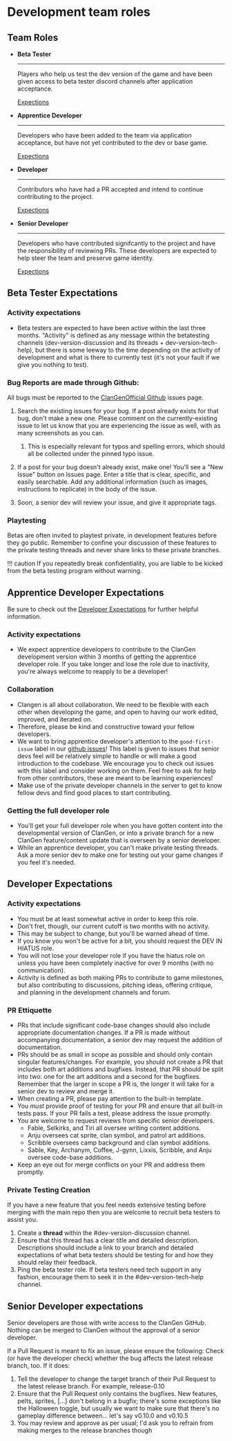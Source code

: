 # Development team roles

## Team Roles

<div class="grid cards" markdown>

- __Beta Tester__

    ---

    Players who help us test the dev version of the game and have been given access to beta tester discord channels after application acceptance. 

    [Expections](#beta-tester-expectations)

- __Apprentice Developer__

    ---

    Developers who have been added to the team via application acceptance, but have not yet contributed to the dev or base game.

    [Expections](#apprentice-developer-expectations)

- __Developer__

    ---

    Contributors who have had a PR accepted and intend to continue contributing to the project. 

    [Expections](#developer-expectations)

- __Senior Developer__

    ---

    Developers who have contributed signifcantly to the project and have the responsibility of reviewing PRs. These developers are expected to help steer the team and preserve game identity.

    [Expections](#senior-developer-expectations)

</div>


## Beta Tester Expectations

### Activity expectations 

- Beta testers are expected to have been active within the last three months. "Activity" is defined as any message within the betatesting channels (⁠dev-version-discussion and its threads + ⁠dev-version-tech-help), but there is some leeway to the time depending on the activity of development and what is there to currently test (it's not your fault if we give you nothing to test).

### Bug Reports are made through Github:
All bugs must be reported to the [ClanGenOfficial Github](https://github.com/ClanGenOfficial/clangen/issues) issues page.

1. Search the existing issues for your bug. If a post already exists for that bug, don't make a new one. Please comment on the currently-existing issue to let us know that you are experiencing the issue as well, with as many screenshots as you can. 
    1. This is especially relevant for typos and spelling errors, which should all be collected under the pinned typo issue.

2.  If a post for your bug doesn't already exist, make one! You'll see a "New Issue" button on Issues page. Enter a title that is clear, specific, and easily searchable. Add any additional information (such as images, instructions to replicate) in the body of the issue. 

3.  Soon, a senior dev will review your issue, and give it appropriate tags.

### Playtesting

Betas are often invited to playtest private, in development features before they go public. Remember to confine your discussion of these features to the private testing threads and never share links to these private branches. 

!!! caution
    If you repeatedly break confidentiality, you are liable to be kicked from the beta testing program without warning.

## Apprentice Developer Expectations
Be sure to check out the [Developer Expectations](#developer-expectations) for further helpful information.

### Activity expectations

- We expect apprentice developers to contribute to the ClanGen development version within 3 months of getting the apprentice developer role. If you take longer and lose the role due to inactivity, you're always welcome to reapply to be a developer!

### Collaboration
- Clangen is all about collaboration. We need to be flexible with each other when developing the game, and open to having our work edited, improved, and iterated on.
- Therefore, please be kind and constructive toward your fellow developers.
- We want to bring apprentice developer's attention to the `good-first-issue` label in our [github issues](https://github.com/ClanGenOfficial/clangen/issues)!  This label is given to issues that senior devs feel will be relatively simple to handle or will make a good introduction to the codebase.  We encourage you to check out issues with this label and consider working on them.  Feel free to ask for help from other contributors, these are meant to be learning experiences!
- Make use of the private developer channels in the server to get to know fellow devs and find good places to start contributing.

### Getting the full developer role
- You'll get your full developer role when you have gotten content into the developmental version of ClanGen, or into a private branch for a new ClanGen feature/content update that is overseen by a senior developer.
- While an apprentice developer, you can't make private testing threads. Ask a more senior dev to make one for testing out your game changes if you feel it's needed.


## Developer Expectations

### Activity expectations

- You must be at least somewhat active in order to keep this role. 
- Don't fret, though, our current cutoff is two months with no activity. 
- This may be subject to change, but you'll be warned ahead of time. 
- If you know you won't be active for a bit, you should request the DEV IN HIATUS role. 
- You will not lose your developer role if you have the hiatus role on unless you have been completely inactive for over 9 months (with no communication).
- Activity is defined as both making PRs to contribute to game milestones, but also contributing to discussions, pitching ideas, offering critique, and planning in the development channels and forum. 

### PR Ettiquette

* PRs that include significant code-base changes should also include appropriate documentation changes. If a PR is made without accompanying documentation, a senior dev may request the addition of documentation.
* PRs should be as small in scope as possible and should only contain singular features/changes. For example, you should not create a PR that includes both art additions and bugfixes. Instead, that PR should be split into two: one for the art additions and a second for the bugfixes. Remember that the larger in scope a PR is, the longer it will take for a senior dev to review and merge it.
* When creating a PR, please pay attention to the built-in template.
* You *must* provide proof of testing for your PR and ensure that all built-in tests pass. If your PR fails a test, please address the issue promptly.
* You are welcome to request reviews from specific senior developers.
    - Fable, Selkirks, and Tiri all oversee writing content additions.
    - Anju oversees cat sprite, clan symbol, and patrol art additions.
    - Scribble oversees camp background and clan symbol additions.
    - Sable, Key, Archanym, Coffee, J-gynn, Lixxis, Scribble, and Anju oversee code-base additions.
* Keep an eye out for merge conflicts on your PR and address them promptly.

### Private Testing Creation
If you have a new feature that you feel needs extensive testing before merging with the main repo then you are welcome to recruit beta testers to assist you.

1. Create a **thread** within the #dev-version-discussion channel. 
2. Ensure that this thread has a clear title and detailed description. Descriptions should include a link to your branch and detailed expectations of what beta testers should be testing for and how they should relay their feedback.
3. Ping the beta tester role. If beta testers need tech support in any fashion, encourage them to seek it in the #dev-version-tech-help channel.

## Senior Developer expectations

Senior developers are those with write access to the ClanGen GitHub. Nothing can be merged to ClanGen without the approval of a senior developer.

If a Pull Request is meant to fix an issue, please ensure the following: Check (or have the developer check) whether the bug affects the latest release branch, too. If it does:

1. Tell the developer to change the target branch of their Pull Request to the latest release branch. For example, release-0.10
2. Ensure that the Pull Request only contains the bugfixes. New features, pelts, sprites, [...] don't belong in a bugfix; there's some exceptions like the Halloween toggle, but usually we want to make sure that there's no gameplay difference between... let's say v0.10.0 and v0.10.5
3. You may review and approve as per usual; I'd ask you to refrain from making merges to the release branches though



